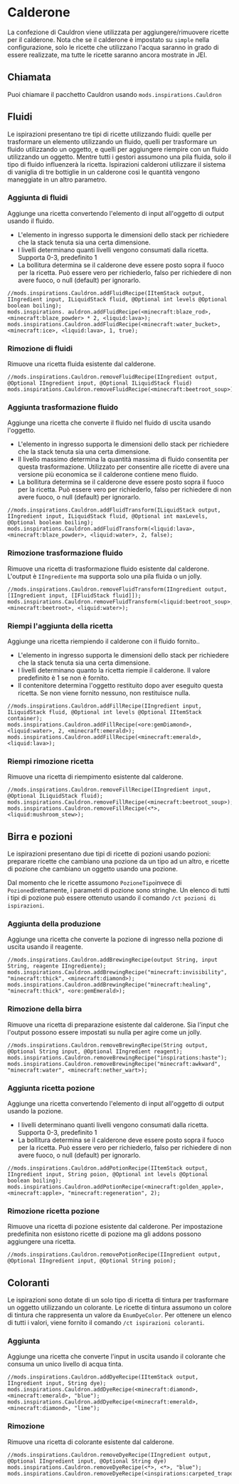 # Calderone

La confezione di Cauldron viene utilizzata per aggiungere/rimuovere ricette per il calderone. Nota che se il calderone è impostato su `simple` nella configurazione, solo le ricette che utilizzano l'acqua saranno in grado di essere realizzate, ma tutte le ricette saranno ancora mostrate in JEI.

## Chiamata

Puoi chiamare il pacchetto Cauldron usando `mods.inspirations.Cauldron`

## Fluidi

Le ispirazioni presentano tre tipi di ricette utilizzando fluidi: quelle per trasformare un elemento utilizzando un fluido, quelli per trasformare un fluido utilizzando un oggetto, e quelli per aggiungere riempire con un fluido utilizzando un oggetto. Mentre tutti i gestori assumono una pila fluida, solo il tipo di fluido influenzerà la ricetta. Ispirazioni calderoni utilizzare il sistema di vaniglia di tre bottiglie in un calderone così le quantità vengono maneggiate in un altro parametro.

### Aggiunta di fluidi

Aggiunge una ricetta convertendo l'elemento di input all'oggetto di output usando il fluido.

* L'elemento in ingresso supporta le dimensioni dello stack per richiedere che la stack tenuta sia una certa dimensione.
* I livelli determinano quanti livelli vengono consumati dalla ricetta. Supporta 0-3, predefinito 1
* La bollitura determina se il calderone deve essere posto sopra il fuoco per la ricetta. Può essere vero per richiederlo, falso per richiedere di non avere fuoco, o null (default) per ignorarlo.

```zenscript
//mods.inspirations.Cauldron.addFluidRecipe(IItemStack output, IIngredient input, ILiquidStack fluid, @Optional int levels @Optional boolean boiling);
mods.inspirations. auldron.addFluidRecipe(<minecraft:blaze_rod>, <minecraft:blaze_powder> * 2, <liquid:lava>);
mods.inspirations.Cauldron.addFluidRecipe(<minecraft:water_bucket>, <minecraft:ice>, <liquid:lava>, 1, true);
```

### Rimozione di fluidi

Rimuove una ricetta fluida esistente dal calderone.

```zenscript
//mods.inspirations.Cauldron.removeFluidRecipe(IIngredient output, @Optional IIngredient input, @Optional ILiquidStack fluid)
mods.inspirations.Cauldron.removeFluidRecipe(<minecraft:beetroot_soup>);
```

### Aggiunta trasformazione fluido

Aggiunge una ricetta che converte il fluido nel fluido di uscita usando l'oggetto.

* L'elemento in ingresso supporta le dimensioni dello stack per richiedere che la stack tenuta sia una certa dimensione.
* Il livello massimo determina la quantità massima di fluido consentita per questa trasformazione. Utilizzato per consentire alle ricette di avere una versione più economica se il calderone contiene meno fluido.
* La bollitura determina se il calderone deve essere posto sopra il fuoco per la ricetta. Può essere vero per richiederlo, falso per richiedere di non avere fuoco, o null (default) per ignorarlo.

```zenscript
//mods.inspirations.Cauldron.addFluidTransform(ILiquidStack output, IIngredient input, ILiquidStack fluid, @Optional int maxLevels, @Optional boolean boiling);
mods.inspirations.Cauldron.addFluidTransform(<liquid:lava>, <minecraft:blaze_powder>, <liquid:water>, 2, false);
```

### Rimozione trasformazione fluido

Rimuove una ricetta di trasformazione fluido esistente dal calderone. L'output è `IIngrediente` ma supporta solo una pila fluida o un jolly.

```zenscript
//mods.inspirations.Cauldron.removeFluidTransform(IIngredient output, [IIngredient input, [IFluidStack fluid]]);
mods.inspirations.Cauldron.removeFluidTransform(<liquid:beetroot_soup>, <minecraft:beetroot>, <liquid:water>);
```

### Riempi l'aggiunta della ricetta

Aggiunge una ricetta riempiendo il calderone con il fluido fornito..

* L'elemento in ingresso supporta le dimensioni dello stack per richiedere che la stack tenuta sia una certa dimensione.
* I livelli determinano quanto la ricetta riempie il calderone. Il valore predefinito è 1 se non è fornito.
* Il contenitore determina l'oggetto restituito dopo aver eseguito questa ricetta. Se non viene fornito nessuno, non restituisce nulla.

```zenscript
//mods.inspirations.Cauldron.addFillRecipe(IIngredient input, ILiquidStack fluid, @Optional int levels @Optional IItemStack container);
mods.inspirations.Cauldron.addFillRecipe(<ore:gemDiamond>, <liquid:water>, 2, <minecraft:emerald>);
mods.inspirations.Cauldron.addFillRecipe(<minecraft:emerald>, <liquid:lava>);
```

### Riempi rimozione ricetta

Rimuove una ricetta di riempimento esistente dal calderone.

```zenscript
//mods.inspirations.Cauldron.removeFillRecipe(IIngredient input, @Optional ILiquidStack fluid);
mods.inspirations.Cauldron.removeFillRecipe(<minecraft:beetroot_soup>);
mods.inspirations.Cauldron.removeFillRecipe(<*>, <liquid:mushroom_stew>);
```

## Birra e pozioni

Le ispirazioni presentano due tipi di ricette di pozioni usando pozioni: preparare ricette che cambiano una pozione da un tipo ad un altro, e ricette di pozione che cambiano un oggetto usando una pozione.

Dal momento che le ricette assumono `PozioneTipo`invece di `Pozione`direttamente, i parametri di pozione sono stringhe. Un elenco di tutti i tipi di pozione può essere ottenuto usando il comando `/ct pozioni di ispirazioni`.

### Aggiunta della produzione

Aggiunge una ricetta che converte la pozione di ingresso nella pozione di uscita usando il reagente.

```zenscript
//mods.inspirations.Cauldron.addBrewingRecipe(output String, input String, reagente IIngrediente);
mods.inspirations.Cauldron.addBrewingRecipe("minecraft:invisibility", "minecraft:thick", <minecraft:diamond>);
mods.inspirations.Cauldron.addBrewingRecipe("minecraft:healing", "minecraft:thick", <ore:gemEmerald>);
```

### Rimozione della birra

Rimuove una ricetta di preparazione esistente dal calderone. Sia l'input che l'output possono essere impostati su nulla per agire come un jolly.

```zenscript
//mods.inspirations.Cauldron.removeBrewingRecipe(String output, @Optional String input, @Optional IIngredient reagent);
mods.inspirations.Cauldron.removeBrewingRecipe("inspirations:haste");
mods.inspirations.Cauldron.removeBrewingRecipe("minecraft:awkward", "minecraft:water", <minecraft:nether_wart>);
```

### Aggiunta ricetta pozione

Aggiunge una ricetta convertendo l'elemento di input all'oggetto di output usando la pozione.

* I livelli determinano quanti livelli vengono consumati dalla ricetta. Supporta 0-3, predefinito 1
* La bollitura determina se il calderone deve essere posto sopra il fuoco per la ricetta. Può essere vero per richiederlo, falso per richiedere di non avere fuoco, o null (default) per ignorarlo.

```zenscript
//mods.inspirations.Cauldron.addPotionRecipe(IItemStack output, IIngredient input, String poion, @Optional int levels @Optional boolean boiling);
mods.inspirations.Cauldron.addPotionRecipe(<minecraft:golden_apple>, <minecraft:apple>, "minecraft:regeneration", 2); 
```

### Rimozione ricetta pozione

Rimuove una ricetta di pozione esistente dal calderone. Per impostazione predefinita non esistono ricette di pozione ma gli addons possono aggiungere una ricetta.

```zenscript
//mods.inspirations.Cauldron.removePotionRecipe(IIngredient output, @Optional IIngredient input, @Optional String poion);
```

## Coloranti

Le ispirazioni sono dotate di un solo tipo di ricetta di tintura per trasformare un oggetto utilizzando un colorante. Le ricette di tintura assumono un colore di tintura che rappresenta un valore da `EnumDyeColor`. Per ottenere un elenco di tutti i valori, viene fornito il comando `/ct ispirazioni coloranti`.

### Aggiunta

Aggiunge una ricetta che converte l'input in uscita usando il colorante che consuma un unico livello di acqua tinta.

```zenscript
//mods.inspirations.Cauldron.addDyeRecipe(IItemStack output, IIngredient input, String dye);
mods.inspirations.Cauldron.addDyeRecipe(<minecraft:diamond>, <minecraft:emerald>, "blue");
mods.inspirations.Cauldron.addDyeRecipe(<minecraft:emerald>, <minecraft:diamond>, "lime");
```

### Rimozione

Rimuove una ricetta di colorante esistente dal calderone.

```zenscript
//mods.inspirations.Cauldron.removeDyeRecipe(IIngredient output, @Optional IIngredient input, @Optional String dye)
mods.inspirations.Cauldron.removeDyeRecipe(<*>, <*>, "blue");
mods.inspirations.Cauldron.removeDyeRecipe(<inspirations:carpeted_trapdoor_white>);
```